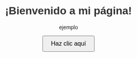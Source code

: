 <!DOCTYPE html>
<html lang="es">
<head>
    <meta charset="UTF-8">
    <meta name="viewport" content="width=device-width, initial-scale=1.0">
    <title>HOLA</title>
    <style>
        body {
            font-family: Arial, sans-serif;
            text-align: center;
            margin: 50px;
        }
        h1 {
            color: #333;
        }
        button {
            padding: 10px 20px;
            font-size: 16px;
            cursor: pointer;
        }
    </style>
</head>
<body>
    <h1>¡Bienvenido a mi página!</h1>
    <p>ejemplo</p>
    <button onclick="alert('¡Hola!')">Haz clic aquí</button>
</body>
</html>

